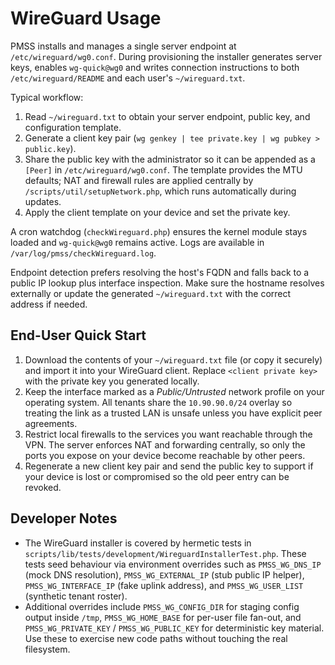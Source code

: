 # WireGuard Usage

PMSS installs and manages a single server endpoint at `/etc/wireguard/wg0.conf`.
During provisioning the installer generates server keys, enables `wg-quick@wg0`
and writes connection instructions to both `/etc/wireguard/README` and each
user's `~/wireguard.txt`.

Typical workflow:

1. Read `~/wireguard.txt` to obtain your server endpoint, public key, and
   configuration template.
2. Generate a client key pair (`wg genkey | tee private.key | wg pubkey > public.key`).
3. Share the public key with the administrator so it can be appended as a `[Peer]`
   in `/etc/wireguard/wg0.conf`. The template provides the MTU defaults; NAT and
   firewall rules are applied centrally by `/scripts/util/setupNetwork.php`, which
   runs automatically during updates.
4. Apply the client template on your device and set the private key.

A cron watchdog (`checkWireguard.php`) ensures the kernel module stays loaded and
`wg-quick@wg0` remains active. Logs are available in `/var/log/pmss/checkWireguard.log`.

Endpoint detection prefers resolving the host's FQDN and falls back to a public
IP lookup plus interface inspection. Make sure the hostname resolves externally
or update the generated `~/wireguard.txt` with the correct address if needed.

## End-User Quick Start

1. Download the contents of your `~/wireguard.txt` file (or copy it securely)
   and import it into your WireGuard client. Replace `<client private key>`
   with the private key you generated locally.
2. Keep the interface marked as a *Public/Untrusted* network profile on your
   operating system. All tenants share the `10.90.90.0/24` overlay so treating
   the link as a trusted LAN is unsafe unless you have explicit peer agreements.
3. Restrict local firewalls to the services you want reachable through the VPN.
   The server enforces NAT and forwarding centrally, so only the ports you
   expose on your device become reachable by other peers.
4. Regenerate a new client key pair and send the public key to support if your
   device is lost or compromised so the old peer entry can be revoked.

## Developer Notes

- The WireGuard installer is covered by hermetic tests in
  `scripts/lib/tests/development/WireguardInstallerTest.php`. These tests seed
  behaviour via environment overrides such as `PMSS_WG_DNS_IP` (mock DNS
  resolution), `PMSS_WG_EXTERNAL_IP` (stub public IP helper),
  `PMSS_WG_INTERFACE_IP` (fake uplink address), and `PMSS_WG_USER_LIST`
  (synthetic tenant roster).
- Additional overrides include `PMSS_WG_CONFIG_DIR` for staging config output
  inside `/tmp`, `PMSS_WG_HOME_BASE` for per-user file fan-out, and
  `PMSS_WG_PRIVATE_KEY` / `PMSS_WG_PUBLIC_KEY` for deterministic key material.
  Use these to exercise new code paths without touching the real filesystem.
